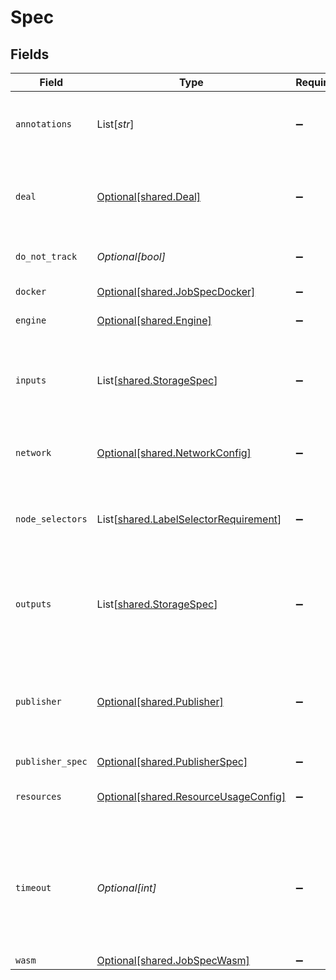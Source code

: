 # Spec


## Fields

| Field                                                                                                                     | Type                                                                                                                      | Required                                                                                                                  | Description                                                                                                               |
| ------------------------------------------------------------------------------------------------------------------------- | ------------------------------------------------------------------------------------------------------------------------- | ------------------------------------------------------------------------------------------------------------------------- | ------------------------------------------------------------------------------------------------------------------------- |
| `annotations`                                                                                                             | List[*str*]                                                                                                               | :heavy_minus_sign:                                                                                                        | Annotations on the job - could be user or machine assigned                                                                |
| `deal`                                                                                                                    | [Optional[shared.Deal]](../../models/shared/deal.md)                                                                      | :heavy_minus_sign:                                                                                                        | The deal the client has made, such as which job bids they have accepted.                                                  |
| `do_not_track`                                                                                                            | *Optional[bool]*                                                                                                          | :heavy_minus_sign:                                                                                                        | Do not track specified by the client                                                                                      |
| `docker`                                                                                                                  | [Optional[shared.JobSpecDocker]](../../models/shared/jobspecdocker.md)                                                    | :heavy_minus_sign:                                                                                                        | executor specific data                                                                                                    |
| `engine`                                                                                                                  | [Optional[shared.Engine]](../../models/shared/engine.md)                                                                  | :heavy_minus_sign:                                                                                                        | e.g. docker or language                                                                                                   |
| `inputs`                                                                                                                  | List[[shared.StorageSpec](../../models/shared/storagespec.md)]                                                            | :heavy_minus_sign:                                                                                                        | the data volumes we will read in the job<br/>for example "read this ipfs cid"                                             |
| `network`                                                                                                                 | [Optional[shared.NetworkConfig]](../../models/shared/networkconfig.md)                                                    | :heavy_minus_sign:                                                                                                        | The type of networking access that the job needs                                                                          |
| `node_selectors`                                                                                                          | List[[shared.LabelSelectorRequirement](../../models/shared/labelselectorrequirement.md)]                                  | :heavy_minus_sign:                                                                                                        | NodeSelectors is a selector which must be true for the compute node to run this job.                                      |
| `outputs`                                                                                                                 | List[[shared.StorageSpec](../../models/shared/storagespec.md)]                                                            | :heavy_minus_sign:                                                                                                        | the data volumes we will write in the job<br/>for example "write the results to ipfs"                                     |
| `publisher`                                                                                                               | [Optional[shared.Publisher]](../../models/shared/publisher.md)                                                            | :heavy_minus_sign:                                                                                                        | there can be multiple publishers for the job<br/>deprecated: use PublisherSpec instead                                    |
| `publisher_spec`                                                                                                          | [Optional[shared.PublisherSpec]](../../models/shared/publisherspec.md)                                                    | :heavy_minus_sign:                                                                                                        | N/A                                                                                                                       |
| `resources`                                                                                                               | [Optional[shared.ResourceUsageConfig]](../../models/shared/resourceusageconfig.md)                                        | :heavy_minus_sign:                                                                                                        | the compute (cpu, ram) resources this job requires                                                                        |
| `timeout`                                                                                                                 | *Optional[int]*                                                                                                           | :heavy_minus_sign:                                                                                                        | How long a job can run in seconds before it is killed.<br/>This includes the time required to run, verify and publish results |
| `wasm`                                                                                                                    | [Optional[shared.JobSpecWasm]](../../models/shared/jobspecwasm.md)                                                        | :heavy_minus_sign:                                                                                                        | N/A                                                                                                                       |